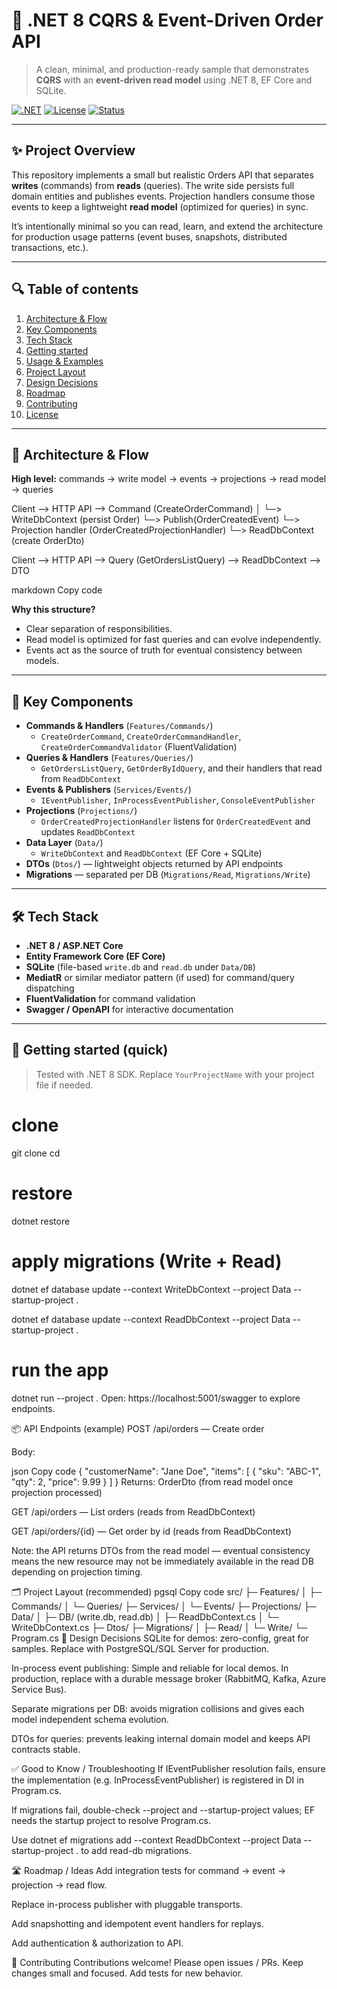 # 🚀 .NET 8 CQRS & Event-Driven Order API

> A clean, minimal, and production-ready sample that demonstrates **CQRS** with an **event-driven read model** using .NET 8, EF Core and SQLite.

[![.NET](https://img.shields.io/badge/.NET-8-blue)](#) [![License](https://img.shields.io/badge/license-MIT-green)](#) [![Status](https://img.shields.io/badge/status-experimental-orange)](#)

---

## ✨ Project Overview

This repository implements a small but realistic Orders API that separates **writes** (commands) from **reads** (queries). The write side persists full domain entities and publishes events. Projection handlers consume those events to keep a lightweight **read model** (optimized for queries) in sync.

It’s intentionally minimal so you can read, learn, and extend the architecture for production usage patterns (event buses, snapshots, distributed transactions, etc.).

---

## 🔍 Table of contents

1. [Architecture & Flow](#-architecture--flow)  
2. [Key Components](#-key-components)  
3. [Tech Stack](#-tech-stack)  
4. [Getting started](#-getting-started)  
5. [Usage & Examples](#-usage--examples)  
6. [Project Layout](#-project-layout)  
7. [Design Decisions](#-design-decisions)  
8. [Roadmap](#-roadmap)  
9. [Contributing](#-contributing)  
10. [License](#-license)  

---

## 🧭 Architecture & Flow

**High level:** commands → write model → events → projections → read model → queries

Client --> HTTP API --> Command (CreateOrderCommand)
│
└─> WriteDbContext (persist Order)
└─> Publish(OrderCreatedEvent)
└─> Projection handler (OrderCreatedProjectionHandler)
└─> ReadDbContext (create OrderDto)

Client --> HTTP API --> Query (GetOrdersListQuery) --> ReadDbContext --> DTO

markdown
Copy code

**Why this structure?**  
- Clear separation of responsibilities.  
- Read model is optimized for fast queries and can evolve independently.  
- Events act as the source of truth for eventual consistency between models.  

---

## 🧩 Key Components

- **Commands & Handlers** (`Features/Commands/`)  
  - `CreateOrderCommand`, `CreateOrderCommandHandler`, `CreateOrderCommandValidator` (FluentValidation)  
- **Queries & Handlers** (`Features/Queries/`)  
  - `GetOrdersListQuery`, `GetOrderByIdQuery`, and their handlers that read from `ReadDbContext`  
- **Events & Publishers** (`Services/Events/`)  
  - `IEventPublisher`, `InProcessEventPublisher`, `ConsoleEventPublisher`  
- **Projections** (`Projections/`)  
  - `OrderCreatedProjectionHandler` listens for `OrderCreatedEvent` and updates `ReadDbContext`  
- **Data Layer** (`Data/`)  
  - `WriteDbContext` and `ReadDbContext` (EF Core + SQLite)  
- **DTOs** (`Dtos/`) — lightweight objects returned by API endpoints  
- **Migrations** — separated per DB (`Migrations/Read`, `Migrations/Write`)  

---

## 🛠 Tech Stack

- **.NET 8 / ASP.NET Core**  
- **Entity Framework Core (EF Core)**  
- **SQLite** (file-based `write.db` and `read.db` under `Data/DB`)  
- **MediatR** or similar mediator pattern (if used) for command/query dispatching  
- **FluentValidation** for command validation  
- **Swagger / OpenAPI** for interactive documentation  

---

## 🚀 Getting started (quick)

> Tested with .NET 8 SDK. Replace `YourProjectName` with your project file if needed.


# clone
git clone <your-repo-url>
cd <repo-folder>

# restore
dotnet restore

# apply migrations (Write + Read)
dotnet ef database update --context WriteDbContext --project Data --startup-project .

dotnet ef database update --context ReadDbContext --project Data --startup-project .

# run the app
dotnet run --project .
Open: https://localhost:5001/swagger to explore endpoints.

📦 API Endpoints (example)
POST /api/orders — Create order

Body:

json
Copy code
{
  "customerName": "Jane Doe",
  "items": [
    { "sku": "ABC-1", "qty": 2, "price": 9.99 }
  ]
}
Returns: OrderDto (from read model once projection processed)

GET /api/orders — List orders (reads from ReadDbContext)

GET /api/orders/{id} — Get order by id (reads from ReadDbContext)

Note: the API returns DTOs from the read model — eventual consistency means the new resource may not be immediately available in the read DB depending on projection timing.

🗂 Project Layout (recommended)
pgsql
Copy code
src/
├─ Features/
│  ├─ Commands/
│  └─ Queries/
├─ Services/
│  └─ Events/
├─ Projections/
├─ Data/
│  ├─ DB/ (write.db, read.db)
│  ├─ ReadDbContext.cs
│  └─ WriteDbContext.cs
├─ Dtos/
├─ Migrations/
│  ├─ Read/
│  └─ Write/
└─ Program.cs
🧠 Design Decisions
SQLite for demos: zero-config, great for samples. Replace with PostgreSQL/SQL Server for production.

In-process event publishing: Simple and reliable for local demos. In production, replace with a durable message broker (RabbitMQ, Kafka, Azure Service Bus).

Separate migrations per DB: avoids migration collisions and gives each model independent schema evolution.

DTOs for queries: prevents leaking internal domain model and keeps API contracts stable.

✅ Good to Know / Troubleshooting
If IEventPublisher resolution fails, ensure the implementation (e.g. InProcessEventPublisher) is registered in DI in Program.cs.

If migrations fail, double-check --project and --startup-project values; EF needs the startup project to resolve Program.cs.

Use dotnet ef migrations add <Name> --context ReadDbContext --project Data --startup-project . to add read-db migrations.

🛣 Roadmap / Ideas
Add integration tests for command → event → projection → read flow.

Replace in-process publisher with pluggable transports.

Add snapshotting and idempotent event handlers for replays.

Add authentication & authorization to API.

🤝 Contributing
Contributions welcome! Please open issues / PRs. Keep changes small and focused. Add tests for new behavior.

